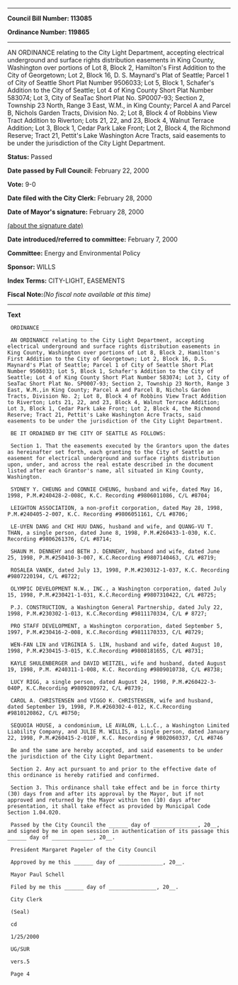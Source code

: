 

********

**Council Bill Number: 113085**
   
**Ordinance Number: 119865**
********

 AN ORDINANCE relating to the City Light Department, accepting electrical underground and surface rights distribution easements in King County, Washington over portions of Lot 8, Block 2, Hamilton's First Addition to the City of Georgetown; Lot 2, Block 16, D. S. Maynard's Plat of Seattle; Parcel 1 of City of Seattle Short Plat Number 9506033; Lot 5, Block 1, Schafer's Addition to the City of Seattle; Lot 4 of King County Short Plat Number 583074; Lot 3, City of SeaTac Short Plat No. SP0007-93; Section 2, Township 23 North, Range 3 East, W.M., in King County; Parcel A and Parcel B, Nichols Garden Tracts, Division No. 2; Lot 8, Block 4 of Robbins View Tract Addition to Riverton; Lots 21, 22, and 23, Block 4, Walnut Terrace Addition; Lot 3, Block 1, Cedar Park Lake Front; Lot 2, Block 4, the Richmond Reserve; Tract 21, Pettit's Lake Washington Acre Tracts, said easements to be under the jurisdiction of the City Light Department.

**Status:** Passed
   
**Date passed by Full Council:** February 22, 2000
   
**Vote:** 9-0
   
**Date filed with the City Clerk:** February 28, 2000
   
**Date of Mayor's signature:** February 28, 2000
   
[(about the signature date)](/~public/approvaldate.htm)
   
   
   
**Date introduced/referred to committee:** February 7, 2000
   
**Committee:** Energy and Environmental Policy
   
**Sponsor:** WILLS
   
   
**Index Terms:** CITY-LIGHT, EASEMENTS

**Fiscal Note:**_(No fiscal note available at this time)_

********

**Text**
   
```
 ORDINANCE ________________

 AN ORDINANCE relating to the City Light Department, accepting electrical underground and surface rights distribution easements in King County, Washington over portions of Lot 8, Block 2, Hamilton's First Addition to the City of Georgetown; Lot 2, Block 16, D.S. Maynard's Plat of Seattle; Parcel 1 of City of Seattle Short Plat Number 9506033; Lot 5, Block 1, Schafer's Addition to the City of Seattle; Lot 4 of King County Short Plat Number 583074; Lot 3, City of SeaTac Short Plat No. SP0007-93; Section 2, Township 23 North, Range 3 East, W.M.,in King County; Parcel A and Parcel B, Nichols Garden Tracts, Division No. 2; Lot 8, Block 4 of Robbins View Tract Addition to Riverton; Lots 21, 22, and 23, Block 4, Walnut Terrace Addition; Lot 3, Block 1, Cedar Park Lake Front; Lot 2, Block 4, the Richmond Reserve; Tract 21, Pettit's Lake Washington Acre Tracts, said easements to be under the jurisdiction of the City Light Department.

 BE IT ORDAINED BY THE CITY OF SEATTLE AS FOLLOWS:

 Section 1. That the easements executed by the Grantors upon the dates as hereinafter set forth, each granting to the City of Seattle an easement for electrical underground and surface rights distribution upon, under, and across the real estate described in the document listed after each Grantor's name, all situated in King County, Washington.

 SYDNEY Y. CHEUNG and CONNIE CHEUNG, husband and wife, dated May 16, 1998, P.M.#240428-2-008C, K.C. Recording #9806011086, C/L #8704;

 LEIGHTON ASSOCIATION, a non-profit corporation, dated May 28, 1998, P.M.#240405-2-007, K.C. Recording #9806051161, C/L #8706;

 LE-UYEN DANG and CHI HUU DANG, husband and wife, and QUANG-VU T. THAN, a single person, dated June 8, 1998, P.M.#260433-1-030, K.C. Recording #9806261376, C/L #8714;

 SHAUN M. DENNEHY and BETH J. DENNEHY, husband and wife, dated June 25, 1998, P.M.#250410-3-007, K.C.Recording #9807140463, C/L #8719;

 ROSALEA VANEK, dated July 13, 1998, P.M.#230312-1-037, K.C. Recording #9807220194, C/L #8722;

 OLYMPIC DEVELOPMENT N.W., INC., a Washington corporation, dated July 15, 1998, P.M.#230421-1-031, K.C.Recording #9807310422, C/L #8725;

 P.J. CONSTRUCTION, a Washington General Partnership, dated July 22, 1998, P.M.#230302-1-013, K.C.Recording #9811170334, C/L # 8727;

 PRO STAFF DEVELOPMENT, a Washington corporation, dated September 5, 1997, P.M.#230416-2-008, K.C.Recording #9811170333, C/L #8729;

 WEN-FAN LIN and VIRGINIA S. LIN, husband and wife, dated August 10, 1998, P.M.#230415-3-015, K.C.Recording #9808181655, C/L #8731;

 KAYLE SHULENBERGER and DAVID WEITZEL, wife and husband, dated August 19, 1998, P.M. #240311-1-008, K.C. Recording #9809010738, C/L #8738;

 LUCY RIGG, a single person, dated August 24, 1998, P.M.#260422-3-040P, K.C.Recording #9809280972, C/L #8739;

 CAROL A. CHRISTENSEN and VIGGO K. CHRISTENSEN, wife and husband, dated September 19, 1998, P.M.#260302-4-012, K.C.Recording #9810120862, C/L #8750;

 SEQUOIA HOUSE, a condominium, LE AVALON, L.L.C., a Washington Limited Liability Company, and JULIE M. WILLIS, a single person, dated January 22, 1998, P.M.#260415-2-010F, K.C. Recording # 9802060337, C/L #8746

 Be and the same are hereby accepted, and said easements to be under the jurisdiction of the City Light Department.

 Section 2. Any act pursuant to and prior to the effective date of this ordinance is hereby ratified and confirmed.

 Section 3. This ordinance shall take effect and be in force thirty (30) days from and after its approval by the Mayor, but if not approved and returned by the Mayor within ten (10) days after presentation, it shall take effect as provided by Municipal Code Section 1.04.020.

 Passed by the City Council the ______ day of ______________, 20__, and signed by me in open session in authentication of its passage this ______ day of _____________, 20__.

 President Margaret Pageler of the City Council

 Approved by me this ______ day of ______________, 20__.

 Mayor Paul Schell

 Filed by me this ______ day of _______________, 20__.

 City Clerk

 (Seal)

 cd

 1/25/2000

 UG/SUR

 vers.5

 Page 4

```

